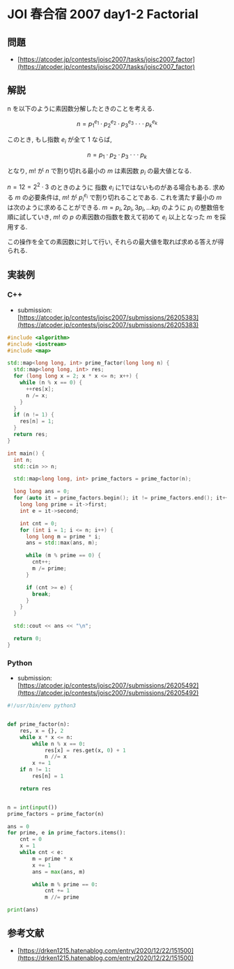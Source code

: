 # JOI 春合宿 2007 day1-2 Factorial

## 問題

* [https://atcoder.jp/contests/joisc2007/tasks/joisc2007_factor](https://atcoder.jp/contests/joisc2007/tasks/joisc2007_factor)

## 解説

n を以下のように素因数分解したときのことを考える.

$$
  n = p_{1}^{e_1} \cdot p_{2}^{e_2} \cdot p_{3}^{e_3} \cdot \cdot \cdot p_{k}^{e_k}
$$

このとき, もし指数 $e_i$ が全て 1 ならば,

$$
  n = p_{1} \cdot p_{2} \cdot p_{3} \cdot \cdot \cdot p_{k}
$$

となり, $m!$ が $n$ で割り切れる最小の $m$ は素因数 $p_i$ の最大値となる.

$n = 12 = 2^2 \cdot 3$ のときのように 指数 $e_i$ に1ではないものがある場合もある.
求める $m$ の必要条件は, $m!$ が $p_{i}^{e_i}$ で割り切れることである.
これを満たす最小の $m$ は次のように求めることができる.
$m = p_i, 2p_i, 3p_i, ... kp_i$ のように $p_i$ の整数倍を順に試していき, $m!$ の $p$ の素因数の指数を数えて初めて $e_i$ 以上となった $m$ を採用する.

この操作を全ての素因数に対して行い, それらの最大値を取れば求める答えが得られる.

## 実装例

### C++

* submission: [https://atcoder.jp/contests/joisc2007/submissions/26205383](https://atcoder.jp/contests/joisc2007/submissions/26205383)

```cpp
#include <algorithm>
#include <iostream>
#include <map>

std::map<long long, int> prime_factor(long long n) {
  std::map<long long, int> res;
  for (long long x = 2; x * x <= n; x++) {
    while (n % x == 0) {
      ++res[x];
      n /= x;
    }
  }
  if (n != 1) {
    res[n] = 1;
  }
  return res;
}

int main() {
  int n;
  std::cin >> n;

  std::map<long long, int> prime_factors = prime_factor(n);

  long long ans = 0;
  for (auto it = prime_factors.begin(); it != prime_factors.end(); it++) {
    long long prime = it->first;
    int e = it->second;

    int cnt = 0;
    for (int i = 1; i <= n; i++) {
      long long m = prime * i;
      ans = std::max(ans, m);

      while (m % prime == 0) {
        cnt++;
        m /= prime;
      }

      if (cnt >= e) {
        break;
      }
    }
  }

  std::cout << ans << "\n";

  return 0;
}
```

### Python

* submission: [https://atcoder.jp/contests/joisc2007/submissions/26205492](https://atcoder.jp/contests/joisc2007/submissions/26205492)

```python
#!/usr/bin/env python3


def prime_factor(n):
    res, x = {}, 2
    while x * x <= n:
        while n % x == 0:
            res[x] = res.get(x, 0) + 1
            n //= x
        x += 1
    if n != 1:
        res[n] = 1

    return res


n = int(input())
prime_factors = prime_factor(n)

ans = 0
for prime, e in prime_factors.items():
    cnt = 0
    x = 1
    while cnt < e:
        m = prime * x
        x += 1
        ans = max(ans, m)

        while m % prime == 0:
            cnt += 1
            m //= prime

print(ans)
```

## 参考文献

* [https://drken1215.hatenablog.com/entry/2020/12/22/151500](https://drken1215.hatenablog.com/entry/2020/12/22/151500)

